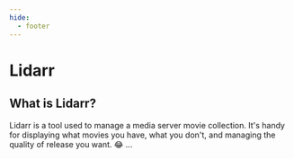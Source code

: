 ```yaml
---
hide:
  - footer
---
```

# Lidarr

## What is Lidarr?
Lidarr is a tool used to manage a media server movie collection. It's handy for displaying what movies you have, what you don't, and managing the quality of release you want. 
:joy:
...
